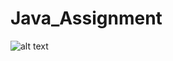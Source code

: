 # Java_Assignment
![alt text](https://github.com/avi-01/Java_Assignment/Calculator/master/1.png?raw=true)
